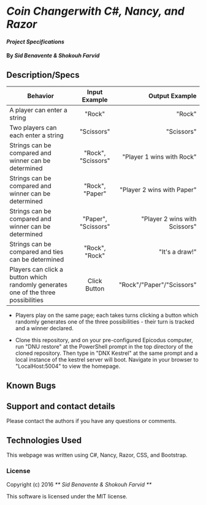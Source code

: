 # _Coin Changerwith C#, Nancy, and Razor_

#### _Project Specifications_

#### By _**Sid Benavente & Shokouh Farvid**_

## Description/Specs

| Behavior        | Input Example           | Output Example  |
| ------------- |:-------------:| -----:|
| A player can enter a string | "Rock" | "Rock" |
| Two players can each enter a string | "Scissors" | "Scissors" |
| Strings can be compared and winner can be determined | "Rock", "Scissors" | "Player 1 wins with Rock" |
| Strings can be compared and winner can be determined | "Rock", "Paper" | "Player 2 wins with Paper" |
| Strings can be compared and winner can be determined | "Paper", "Scissors" | "Player 2 wins with Scissors" |
| Strings can be compared and ties can be determined | "Rock", "Rock" | "It's a draw!" |
| Players can click a button which randomly generates one of the three possibilities | Click Button | "Rock"/"Paper"/"Scissors" |

* Players play on the same page; each takes turns clicking a button which randomly generates one of the three possibilities - their turn is tracked and a winner declared.


* Clone this repository, and on your pre-configured Epicodus computer, run "DNU restore" at the PowerShell prompt in the top directory of the cloned repository. Then type in "DNX Kestrel" at the same prompt and a local instance of the kestrel server will boot. Navigate in your browser to "LocalHost:5004" to view the homepage.

## Known Bugs

## Support and contact details
Please contact the authors if you have any questions or comments.

## Technologies Used
This webpage was written using C#, Nancy, Razor, CSS, and Bootstrap.

### License
Copyright (c) 2016 _** Sid Benavente & Shokouh Farvid **_

This software is licensed under the MIT license.
